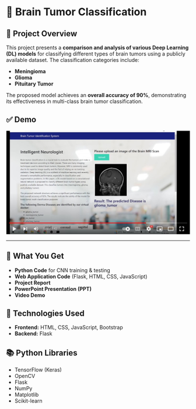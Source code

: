 # 🏥 Brain Tumor Classification

## 📌 Project Overview  
This project presents a **comparison and analysis of various Deep Learning (DL) models** for classifying different types of brain tumors using a publicly available dataset. The classification categories include:  
- **Meningioma**  
- **Glioma**  
- **Pituitary Tumor**  

The proposed model achieves an **overall accuracy of 90%**, demonstrating its effectiveness in multi-class brain tumor classification.

## ✅ Demo  
![Brain Tumor Classification](https://github.com/humsika/Brain-Tumor-Classification-CNN/blob/main/Application%20SS.jpg)

---

## 📑 What You Get  
- **Python Code** for CNN training & testing  
- **Web Application Code** (Flask, HTML, CSS, JavaScript)  
- **Project Report**  
- **PowerPoint Presentation (PPT)**  
- **Video Demo**  

## 🧠 Technologies Used  
- **Frontend:** HTML, CSS, JavaScript, Bootstrap  
- **Backend:** Flask  

## 📚 Python Libraries  
- TensorFlow (Keras)  
- OpenCV  
- Flask  
- NumPy  
- Matplotlib  
- Scikit-learn  
